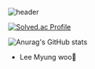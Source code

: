 ![header](https://capsule-render.vercel.app/api?type=cylinder&color=gradient&height=200&section=header&text=Welcome!%20&fontSize=90&TextBg=True&animation=fadeIn&fontcolor=ffffff&desc=Hi%20%I'm%20%20Fishphobia&descAlignY=75)

[![Solved.ac Profile](http://mazassumnida.wtf/api/v2/generate_badge?boj=fishphobia)](https://solved.ac/fishphobia/)

![Anurag's GitHub stats](https://github-readme-stats.vercel.app/api?username=fishphobiagg&show_icons=true&theme=gruvbox)


- Lee Myung woo👋

<!---
Fishphobiagg/Fishphobiagg is a ✨ special ✨ repository because its `README.md` (this file) appears on your GitHub profile.
You can click the Preview link to take a look at your changes.
--->
